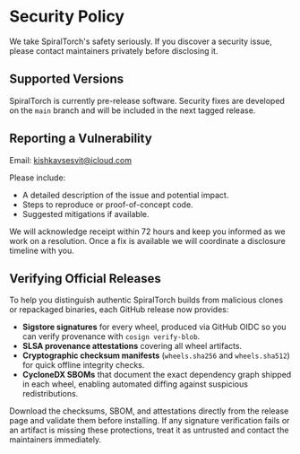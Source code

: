 # Security Policy

We take SpiralTorch's safety seriously. If you discover a security issue,
please contact maintainers privately before disclosing it.

## Supported Versions

SpiralTorch is currently pre-release software. Security fixes are developed on
the `main` branch and will be included in the next tagged release.

## Reporting a Vulnerability

Email: kishkavsesvit@icloud.com

Please include:

- A detailed description of the issue and potential impact.
- Steps to reproduce or proof-of-concept code.
- Suggested mitigations if available.

We will acknowledge receipt within 72 hours and keep you informed as we work on
a resolution. Once a fix is available we will coordinate a disclosure timeline
with you.

## Verifying Official Releases

To help you distinguish authentic SpiralTorch builds from malicious clones or
repackaged binaries, each GitHub release now provides:

- **Sigstore signatures** for every wheel, produced via GitHub OIDC so you can
  verify provenance with `cosign verify-blob`.
- **SLSA provenance attestations** covering all wheel artifacts.
- **Cryptographic checksum manifests** (`wheels.sha256` and `wheels.sha512`)
  for quick offline integrity checks.
- **CycloneDX SBOMs** that document the exact dependency graph shipped in each
  wheel, enabling automated diffing against suspicious redistributions.

Download the checksums, SBOM, and attestations directly from the release page
and validate them before installing. If any signature verification fails or an
artifact is missing these protections, treat it as untrusted and contact the
maintainers immediately.
